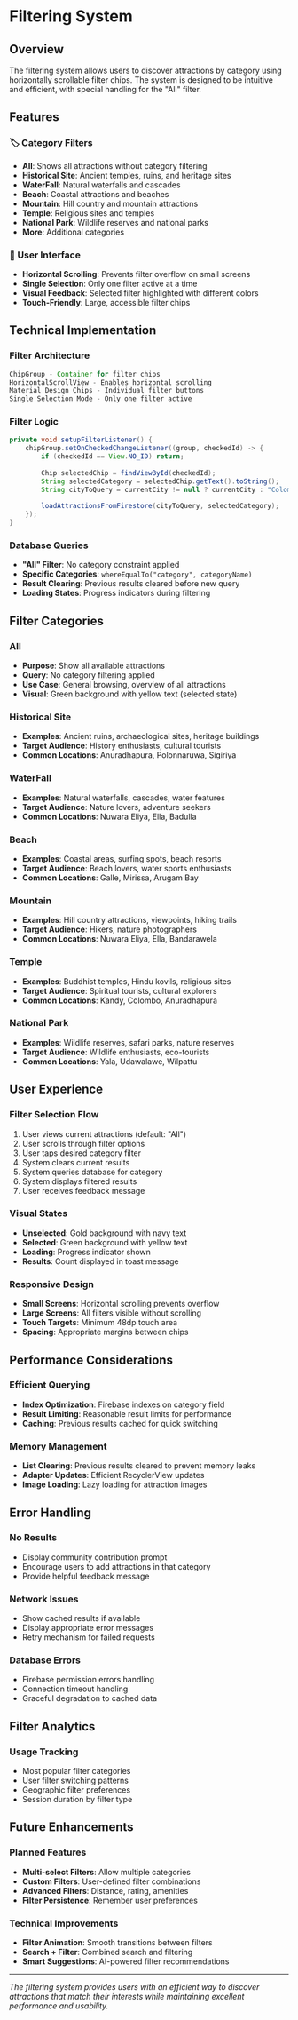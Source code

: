 # Filtering System

## Overview
The filtering system allows users to discover attractions by category using horizontally scrollable filter chips. The system is designed to be intuitive and efficient, with special handling for the "All" filter.

## Features

### 🏷️ Category Filters
- **All**: Shows all attractions without category filtering
- **Historical Site**: Ancient temples, ruins, and heritage sites
- **WaterFall**: Natural waterfalls and cascades
- **Beach**: Coastal attractions and beaches
- **Mountain**: Hill country and mountain attractions
- **Temple**: Religious sites and temples
- **National Park**: Wildlife reserves and national parks
- **More**: Additional categories

### 📱 User Interface
- **Horizontal Scrolling**: Prevents filter overflow on small screens
- **Single Selection**: Only one filter active at a time
- **Visual Feedback**: Selected filter highlighted with different colors
- **Touch-Friendly**: Large, accessible filter chips

## Technical Implementation

### Filter Architecture
```java
ChipGroup - Container for filter chips
HorizontalScrollView - Enables horizontal scrolling
Material Design Chips - Individual filter buttons
Single Selection Mode - Only one filter active
```

### Filter Logic
```java
private void setupFilterListener() {
    chipGroup.setOnCheckedChangeListener((group, checkedId) -> {
        if (checkedId == View.NO_ID) return;
        
        Chip selectedChip = findViewById(checkedId);
        String selectedCategory = selectedChip.getText().toString();
        String cityToQuery = currentCity != null ? currentCity : "Colombo";
        
        loadAttractionsFromFirestore(cityToQuery, selectedCategory);
    });
}
```

### Database Queries
- **"All" Filter**: No category constraint applied
- **Specific Categories**: `whereEqualTo("category", categoryName)`
- **Result Clearing**: Previous results cleared before new query
- **Loading States**: Progress indicators during filtering

## Filter Categories

### All
- **Purpose**: Show all available attractions
- **Query**: No category filtering applied
- **Use Case**: General browsing, overview of all attractions
- **Visual**: Green background with yellow text (selected state)

### Historical Site
- **Examples**: Ancient ruins, archaeological sites, heritage buildings
- **Target Audience**: History enthusiasts, cultural tourists
- **Common Locations**: Anuradhapura, Polonnaruwa, Sigiriya

### WaterFall
- **Examples**: Natural waterfalls, cascades, water features
- **Target Audience**: Nature lovers, adventure seekers
- **Common Locations**: Nuwara Eliya, Ella, Badulla

### Beach
- **Examples**: Coastal areas, surfing spots, beach resorts
- **Target Audience**: Beach lovers, water sports enthusiasts
- **Common Locations**: Galle, Mirissa, Arugam Bay

### Mountain
- **Examples**: Hill country attractions, viewpoints, hiking trails
- **Target Audience**: Hikers, nature photographers
- **Common Locations**: Nuwara Eliya, Ella, Bandarawela

### Temple
- **Examples**: Buddhist temples, Hindu kovils, religious sites
- **Target Audience**: Spiritual tourists, cultural explorers
- **Common Locations**: Kandy, Colombo, Anuradhapura

### National Park
- **Examples**: Wildlife reserves, safari parks, nature reserves
- **Target Audience**: Wildlife enthusiasts, eco-tourists
- **Common Locations**: Yala, Udawalawe, Wilpattu

## User Experience

### Filter Selection Flow
1. User views current attractions (default: "All")
2. User scrolls through filter options
3. User taps desired category filter
4. System clears current results
5. System queries database for category
6. System displays filtered results
7. User receives feedback message

### Visual States
- **Unselected**: Gold background with navy text
- **Selected**: Green background with yellow text
- **Loading**: Progress indicator shown
- **Results**: Count displayed in toast message

### Responsive Design
- **Small Screens**: Horizontal scrolling prevents overflow
- **Large Screens**: All filters visible without scrolling
- **Touch Targets**: Minimum 48dp touch area
- **Spacing**: Appropriate margins between chips

## Performance Considerations

### Efficient Querying
- **Index Optimization**: Firebase indexes on category field
- **Result Limiting**: Reasonable result limits for performance
- **Caching**: Previous results cached for quick switching

### Memory Management
- **List Clearing**: Previous results cleared to prevent memory leaks
- **Adapter Updates**: Efficient RecyclerView updates
- **Image Loading**: Lazy loading for attraction images

## Error Handling

### No Results
- Display community contribution prompt
- Encourage users to add attractions in that category
- Provide helpful feedback message

### Network Issues
- Show cached results if available
- Display appropriate error messages
- Retry mechanism for failed requests

### Database Errors
- Firebase permission errors handling
- Connection timeout handling
- Graceful degradation to cached data

## Filter Analytics

### Usage Tracking
- Most popular filter categories
- User filter switching patterns
- Geographic filter preferences
- Session duration by filter type

## Future Enhancements

### Planned Features
- **Multi-select Filters**: Allow multiple categories
- **Custom Filters**: User-defined filter combinations
- **Advanced Filters**: Distance, rating, amenities
- **Filter Persistence**: Remember user preferences

### Technical Improvements
- **Filter Animation**: Smooth transitions between filters
- **Search + Filter**: Combined search and filtering
- **Smart Suggestions**: AI-powered filter recommendations

---
*The filtering system provides users with an efficient way to discover attractions that match their interests while maintaining excellent performance and usability.*
